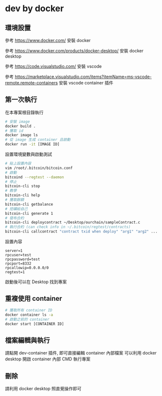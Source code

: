 # dev by docker

## 環境設置

參考 https://www.docker.com/ 安裝 docker

參考 https://www.docker.com/products/docker-desktop/ 安裝 docker desktop

參考 https://code.visualstudio.com/ 安裝 vscode

參考 https://marketplace.visualstudio.com/items?itemName=ms-vscode-remote.remote-containers 安裝 vscode container 插件

## 第一次執行

在本專案根目錄執行

```bash
# 安裝 image
docker build .
# 獲取 id
docker image ls
# 從 image 生成 container 且啟動
docker run -it [IMAGE ID]
```

設置環境變數與啟動測試

```bash
# 貼上設置內容
vim /root/.bitcoin/bitcoin.conf
# 啟動
bitcoind --regtest --daemon
# 停止
bitcoin-cli stop
# 教學
bitcoin-cli help
# 獲取餘額
bitcoin-cli getbalance
# 挖礦給自己
bitcoin-cli generate 1
# 發布合約
bitcoin-cli deploycontract ~/Desktop/ourchain/sampleContract.c
# 執行合約 (can check info in ~/.bitcoin/regtest/contracts)
bitcoin-cli callcontract "contract txid when deploy" "arg1" "arg2" ...
```

設置內容

```
server=1
rpcuser=test
rpcpassword=test
rpcport=8332
rpcallowip=0.0.0.0/0
regtest=1
```

啟動後可以在 Desktop 找到專案

## 重複使用 container

```bash
# 獲取所有 container ID
docker container ls -a
# 啟動之前的 container
docker start [CONTAINER ID]
```

## 檔案編輯與執行

請點開 dev-container 插件, 即可直接編輯 container 內部檔案
可以利用 docker desktop 開啟 container 內部 CMD 執行專案

## 刪除

請利用 docker desktop 照直覺操作即可
